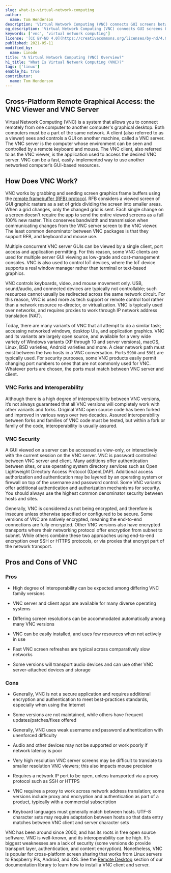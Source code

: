 ```yaml
---
slug: what-is-virtual-network-computing
author:
  name: Tom Henderson
description: 'Virtual Network Computing (VNC) connects GUI screens between two networked computers, where a client controls a GUI on another machine, called a VNC server. This guide discusses how a VNC system works to share screen graphics, and also covers VNC security concerns.'
og_description: 'Virtual Network Computing (VNC) connects GUI screens between two networked computers, where a client controls a GUI on another machine, called a VNC server. This guide discusses how a VNC system works to share screen graphics, and also covers VNC security concerns.'
keywords: ['vnc', 'virtual network computing']
license: '[CC BY-ND 4.0](https://creativecommons.org/licenses/by-nd/4.0)'
published: 2021-05-11
modified_by:
  name: Linode
title: "A Virtual Network Computing (VNC) Overview?"
h1_title: "What Is Virtual Network Computing (VNC)?"
tags: ['linux']
enable_h1: true
contributor:
  name: Tom Henderson
---
```


## Cross-Platform Remote Graphical Access: the VNC Viewer and VNC Server

Virtual Network Computing (VNC) is a system that allows you to connect remotely from one computer to another computer's graphical desktop. Both computers must be a part of the same network. A client (also referred to as a viewer) sees and controls a GUI on another machine, called a VNC server. The VNC server is the computer whose environment can be seen and controlled by a remote keyboard and mouse. The VNC client, also referred to as the VNC viewer, is the application used to access the desired VNC server. VNC can be a fast, easily-implemented way to use another networked computer’s GUI-based resources.

## How Does VNC Work?

VNC works by grabbing and sending screen graphics frame buffers using the [remote framebuffer (RFB) protocol](https://en.wikipedia.org/wiki/RFB_protocol). RFB considers a viewed screen of GUI graphic rasters as a set of grids dividing the screen into smaller areas. When a grid changes, only the changed grid is sent. Each single change on a screen doesn't require the app to send the entire viewed screens as a full 100% new raster. This conserves bandwidth and transmission when communicating changes from the VNC server screen to the VNC viewer. The least common denominator between VNC packages is that they support RFB, and keyboard and mouse use.

Multiple concurrent VNC server GUIs can be viewed by a single client, port access and application permitting. For this reason, some VNC clients are used for multiple server GUI viewing as low-grade and cost-management consoles. VNC is also used to control IoT devices, where the IoT device supports a real window manager rather than terminal or text-based graphics.

VNC controls keyboards, video, and mouse movement only. USB, sound/audio, and connected devices are typically not controllable; such resources cannot usually be redirected across the same network circuit. For this reason, VNC is used more as tech support or remote control tool rather than a network resource re-director, or virtualization. VNC is typically used over networks, and requires proxies to work through IP network address translation (NAT).

Today, there are many variants of VNC that all attempt to do a similar task; accessing networked windows, desktop UIs, and application graphics. VNC and its variants are largely open source, and available for a very wide variety of Windows variants (XP through 10 and server versions), macOS, Linux, BSD varieties, Android varieties and more. A clear network path must exist between the two hosts in a VNC conversation. Ports `5900` and `5901` are typically used. For security purposes, some VNC products easily permit changing port numbers to ones that are not commonly used for VNC. Whatever ports are chosen, the ports must match between VNC server and client.

### VNC Forks and Interoperability

Although there is a high degree of interoperability between VNC versions, it’s not always guaranteed that all VNC versions will completely work with other variants and forks. Original VNC open source code has been forked and improved in various ways over two decades. Assured interoperability between forks and families of VNC code must be tested, but within a fork or family of the code, interoperability is usually assured.

### VNC Security

A GUI viewed on a server can be accessed as view-only, or interactively with the current session on the VNC server. VNC is password controlled between VNC server and client. Many additions offer authentication between sites, or use operating system directory services such as Open Lightweight Directory Access Protocol (OpenLDAP). Additional access authorization and authentication may be layered by an operating system or firewall on top of the username and password control. Some VNC variants offer additional authentication and authorization mechanisms for security. You should always use the highest common denominator security between hosts and sites.

Generally, VNC is considered as not being encrypted, and therefore is insecure unless otherwise specified or configured to be secure. Some versions of VNC are natively encrypted, meaning the end-to-end connections are fully encrypted. Other VNC versions also have encrypted transports where their networking protocol offer encryption from subnet to subnet. While others combine these two approaches using end-to-end encryption over SSH or HTTPS protocols, or via proxies that encrypt part of the network transport.

## Pros and Cons of VNC
### Pros

- High degree of interoperability can be expected among differing VNC family versions

- VNC server and client apps are available for many diverse operating systems

- Differing screen resolutions can be accommodated automatically among many VNC versions

- VNC can be easily installed, and uses few resources when not actively in use

- Fast VNC screen refreshes are typical across comparatively slow networks

- Some versions will transport audio devices and can use other VNC server-attached devices and storage

### Cons

- Generally, VNC is not a secure application and requires additional encryption and authentication to meet best-practices standards, especially when using the Internet

- Some versions are not maintained, while others have frequent updates/patches/fixes offered

- Generally, VNC uses weak username and password authentication with unenforced difficulty

- Audio and other devices may not be supported or work poorly if network latency is poor

- Very high resolution VNC server screens may be difficult to translate to smaller resolution VNC viewers; this also impacts mouse precision

- Requires a network IP port to be open, unless transported via a proxy protocol such as SSH or HTTPS

- VNC requires a proxy to work across network address translation; some versions include proxy and encryption and authentication as part of a product, typically with a commercial subscription

- Keyboard languages must generally match between hosts. UTF-8 character sets may require adaptation between hosts so that data entry matches between VNC client and server character sets

VNC has been around since 2000, and has its roots in free open source software. VNC is well-known, and its interoperability can be high. It’s biggest weaknesses are a lack of security (some versions do provide transport layer, authentication, and content encryption). Nonetheless, VNC is popular for cross-platform screen sharing that works from Linux servers to Raspberry Pis, Android, and iOS. See the [Remote Desktop](/docs/guides/applications/remote-desktop/) section of our documentation library to learn how to install a VNC client and server.
